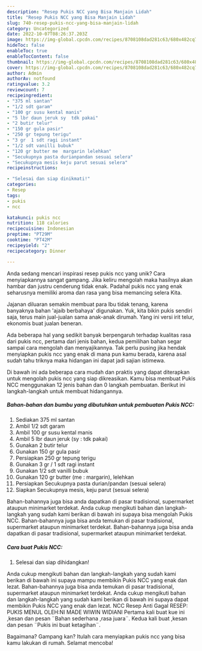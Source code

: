 ```yaml
---
description: "Resep Pukis NCC yang Bisa Manjain Lidah"
title: "Resep Pukis NCC yang Bisa Manjain Lidah"
slug: 740-resep-pukis-ncc-yang-bisa-manjain-lidah
category: Uncategorized
date: 2022-10-07T08:26:37.203Z
image: https://img-global.cpcdn.com/recipes/8708108dad281c63/680x482cq70/pukis-ncc-foto-resep-utama.jpg
hideToc: false
enableToc: true
enableTocContent: false
thumbnail: https://img-global.cpcdn.com/recipes/8708108dad281c63/680x482cq70/pukis-ncc-foto-resep-utama.jpg
cover: https://img-global.cpcdn.com/recipes/8708108dad281c63/680x482cq70/pukis-ncc-foto-resep-utama.jpg
author: Admin
authorAv: notfound
ratingvalue: 3.2
reviewcount: 7
recipeingredient:
- "375 ml santan"
- "1/2 sdt garam"
- "100 gr susu kental manis"
- "5 lbr daun jeruk sy  tdk pakai"
- "2 butir telur"
- "150 gr gula pasir"
- "250 gr tepung terigu"
- "3 gr  1 sdt ragi instant"
- "1/2 sdt vanilli bubuk"
- "120 gr butter me  margarin lelehkan"
- "Secukupnya pasta durianpandan sesuai selera"
- "Secukupnya mesis keju parut sesuai selera"
recipeinstructions:

- "Selesai dan siap dinikmati!"
categories:
- Resep
tags:
- pukis
- ncc

katakunci: pukis ncc 
nutrition: 118 calories
recipecuisine: Indonesian
preptime: "PT29M"
cooktime: "PT42M"
recipeyield: "2"
recipecategory: Dinner

---
```





Anda sedang mencari inspirasi resep pukis ncc yang unik? Cara menyiapkannya sangat gampang. Jika keliru mengolah maka hasilnya akan hambar dan justru cenderung tidak enak. Padahal pukis ncc yang enak seharusnya memiliki aroma dan rasa yang bisa memancing selera Kita.





Jajanan diluaran semakin membuat para Ibu tidak tenang, karena banyaknya bahan &#39;ajaib berbahaya&#39; digunakan. Yuk, kita bikin pukis sendiri saja, terus main jual-jualan sama anak-anak dirumah. Yang ini versi irit telur, ekonomis buat jualan beneran.

Ada beberapa hal yang sedikit banyak berpengaruh terhadap kualitas rasa dari pukis ncc, pertama dari jenis bahan, kedua pemilihan bahan segar sampai cara mengolah dan menyajikannya. Tak perlu pusing jika hendak menyiapkan pukis ncc yang enak di mana pun kamu berada, karena asal sudah tahu triknya maka hidangan ini dapat jadi sajian istimewa.






Di bawah ini ada beberapa cara mudah dan praktis yang dapat diterapkan untuk mengolah pukis ncc yang siap dikreasikan. Kamu bisa membuat Pukis NCC menggunakan 12 jenis bahan dan 0 langkah pembuatan. Berikut ini langkah-langkah untuk membuat hidangannya.

<!--inarticleads1-->

##### Bahan-bahan dan bumbu yang dibutuhkan untuk pembuatan Pukis NCC:

1. Sediakan 375 ml santan
1. Ambil 1/2 sdt garam
1. Ambil 100 gr susu kental manis
1. Ambil 5 lbr daun jeruk (sy : tdk pakai)
1. Gunakan 2 butir telur
1. Gunakan 150 gr gula pasir
1. Persiapkan 250 gr tepung terigu
1. Gunakan 3 gr / 1 sdt ragi instant
1. Gunakan 1/2 sdt vanilli bubuk
1. Gunakan 120 gr butter (me : margarin), lelehkan
1. Persiapkan Secukupnya pasta durian/pandan (sesuai selera)
1. Siapkan Secukupnya mesis, keju parut (sesuai selera)


Bahan-bahannya juga bisa anda dapatkan di pasar tradisional, supermarket ataupun minimarket terdekat. Anda cukup mengikuti bahan dan langkah-langkah yang sudah kami berikan di bawah ini supaya bisa mengolah Pukis NCC. Bahan-bahannya juga bisa anda temukan di pasar tradisional, supermarket ataupun minimarket terdekat. Bahan-bahannya juga bisa anda dapatkan di pasar tradisional, supermarket ataupun minimarket terdekat. 

<!--inarticleads2-->

##### Cara buat Pukis NCC:


1. Selesai dan siap dihidangkan!

Anda cukup mengikuti bahan dan langkah-langkah yang sudah kami berikan di bawah ini supaya mampu membikin Pukis NCC yang enak dan lezat. Bahan-bahannya juga bisa anda temukan di pasar tradisional, supermarket ataupun minimarket terdekat. Anda cukup mengikuti bahan dan langkah-langkah yang sudah kami berikan di bawah ini supaya dapat membikin Pukis NCC yang enak dan lezat. NCC Resep Anti Gagal RESEP: PUKIS MENUL OLEH:NI MADE WIWIN WIDIANI Pertama kali buat kue ini ,kesan dan pesan ¨Bahan sederhana ,rasa juara¨. Kedua kali buat ,kesan dan pesan ¨Pukis ini buat ketagihan¨. 

Bagaimana? Gampang kan? Itulah cara menyiapkan pukis ncc yang bisa kamu lakukan di rumah. Selamat mencoba!
